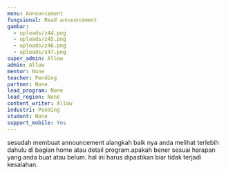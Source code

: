 ```yaml
---
menu: Announcement
fungsional: Read announcement
gambar:
  - uploads/z44.png
  - uploads/z45.png
  - uploads/z46.png
  - uploads/z47.png
super_admin: Allow
admin: Allow
mentor: None
teacher: Pending
partner: None
lead_program: None
lead_region: None
content_writer: Allow
industri: Pending
student: None
support_mobile: Yes
---
```

sesudah membuat announcement alangkah baik nya anda melihat terlebih dahulu di bagian home atau detail program.apakah bener sesuai harapan yang anda buat atau belum.
hal ini harus dipastikan biar tidak terjadi kesalahan.